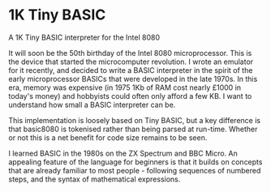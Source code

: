 # 1K Tiny BASIC
A 1K Tiny BASIC interpreter for the Intel 8080

It will soon be the 50th birthday of the
Intel 8080 microprocessor. This is the
device that started the microcomputer
revolution. I wrote an emulator for it
recently, and decided to write a BASIC
interpreter in the spirit of the early
microprocessor BASICs that were developed
in the late 1970s. In this era, memory was
expensive (in 1975 1Kb of RAM cost nearly
£1000 in today's money) and hobbyists could
often only afford a few KB. I want to
understand how small a BASIC interpreter
can be.

This implementation is loosely based on
Tiny BASIC, but a key difference is that
basic8080 is tokenised rather than being
parsed at run-time. Whether or not this
is a net benefit for code size remains to
be seen.

I learned BASIC in the 1980s on the
ZX Spectrum and BBC Micro. An appealing
feature of the language for beginners is
that it builds on concepts that are already
familiar to most people - following
sequences of numbered steps, and the syntax
of mathematical expressions.
